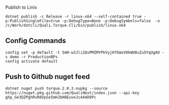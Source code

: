 Publish to Linix

```shell
dotnet publish -c Release -r linux-x64 --self-contained true -p:PublishSingleFile=true -p:DebugType=None -p:DebugSymbols=false  -o  /c/Work/dotcli/Quali.Torque.Cli/bin/publish/linux-x64

```

## Config Commands

```shell
config set -p default -t 5mH-w3Jli2QvPMIMYPkVyjH76AoV0kWU8uZu5YqUgAU -s demo -r ProductionBPs
config activate default
```

## Push to Github nuget feed

```shell
dotnet nuget push torque.2.0.3.nupkg --source https://nuget.pkg.github.com/QualiNext/index.json --api-key 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

```